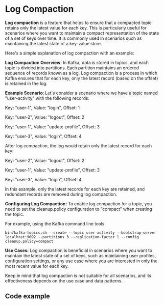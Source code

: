# Log Compaction

**Log compaction** is a feature that helps to ensure that a compacted topic retains only the latest value for each key. This is particularly useful for scenarios where you want to maintain a compact representation of the state of a set of keys over time. It is commonly used in scenarios such as maintaining the latest state of a key-value store.

Here's a simple explanation of log compaction with an example:

**Log Compaction Overview**:
In Kafka, data is stored in topics, and each topic is divided into partitions. Each partition maintains an ordered sequence of records known as a log. Log compaction is a process in which Kafka ensures that for each key, only the latest record (based on the offset) is retained in the log.

**Example Scenario**:
Let's consider a scenario where we have a topic named "user-activity" with the following records:

Key: "user-1", Value: "login", Offset: 1

Key: "user-2", Value: "logout", Offset: 2

Key: "user-1", Value: "update-profile", Offset: 3

Key: "user-3", Value: "login", Offset: 4

After log compaction, the log would retain only the latest record for each key:

Key: "user-2", Value: "logout", Offset: 2

Key: "user-1", Value: "update-profile", Offset: 3

Key: "user-3", Value: "login", Offset: 4

In this example, only the latest records for each key are retained, and redundant records are removed during log compaction.

**Configuring Log Compaction:**
To enable log compaction for a topic, you need to set the cleanup.policy configuration to "compact" when creating the topic.

For example, using the Kafka command line tools:
```
bin/kafka-topics.sh --create --topic user-activity --bootstrap-server localhost:9092 --partitions 3 --replication-factor 1 --config cleanup.policy=compact
```

**Use Cases:**
Log compaction is beneficial in scenarios where you want to maintain the latest state of a set of keys, such as maintaining user profiles, configuration settings, or any use case where you are interested in only the most recent value for each key.

Keep in mind that log compaction is not suitable for all scenarios, and its effectiveness depends on the use case and data patterns.

## Code example
